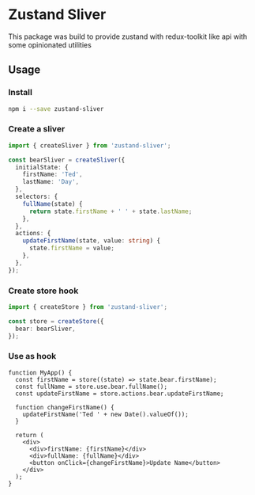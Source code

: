 # Zustand Sliver

This package was build to provide zustand with redux-toolkit like api with some opinionated utilities

## Usage

### Install

```bash
npm i --save zustand-sliver
```

### Create a sliver

```typescript
import { createSliver } from 'zustand-sliver';

const bearSliver = createSliver({
  initialState: {
    firstName: 'Ted',
    lastName: 'Day',
  },
  selectors: {
    fullName(state) {
      return state.firstName + ' ' + state.lastName;
    },
  },
  actions: {
    updateFirstName(state, value: string) {
      state.firstName = value;
    },
  },
});
```

### Create store hook

```typescript
import { createStore } from 'zustand-sliver';

const store = createStore({
  bear: bearSliver,
});
```

### Use as hook

```tsx
function MyApp() {
  const firstName = store((state) => state.bear.firstName);
  const fullName = store.use.bear.fullName();
  const updateFirstName = store.actions.bear.updateFirstName;

  function changeFirstName() {
    updateFirstName('Ted ' + new Date().valueOf());
  }

  return (
    <div>
      <div>firstName: {firstName}</div>
      <div>fullName: {fullName}</div>
      <button onClick={changeFirstName}>Update Name</button>
    </div>
  );
}
```
